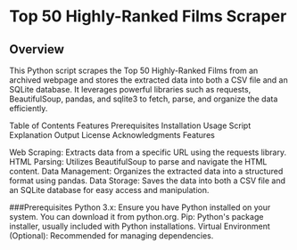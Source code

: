 # Top 50 Highly-Ranked Films Scraper

## Overview
This Python script scrapes the Top 50 Highly-Ranked Films from an archived webpage and stores the extracted data into both a CSV file and an SQLite database. It leverages powerful libraries such as requests, BeautifulSoup, pandas, and sqlite3 to fetch, parse, and organize the data efficiently.

Table of Contents
Features
Prerequisites
Installation
Usage
Script Explanation
Output
License
Acknowledgments
Features

Web Scraping: Extracts data from a specific URL using the requests library.
HTML Parsing: Utilizes BeautifulSoup to parse and navigate the HTML content.
Data Management: Organizes the extracted data into a structured format using pandas.
Data Storage: Saves the data into both a CSV file and an SQLite database for easy access and manipulation.

###Prerequisites
Python 3.x: Ensure you have Python installed on your system. You can download it from python.org.
Pip: Python's package installer, usually included with Python installations.
Virtual Environment (Optional): Recommended for managing dependencies.
